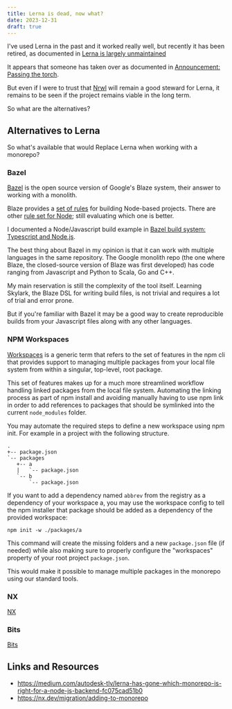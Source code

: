 ```yaml
---
title: Lerna is dead, now what?
date: 2023-12-31
draft: true
---
```


I've used Lerna in the past and it worked really well, but recently it has been retired, as documented in [Lerna is largely unmaintained](https://github.com/lerna/lerna/issues/2703)

It appears that someone has taken over as documented in [Announcement: Passing the torch](https://github.com/lerna/lerna/issues/3121).

But even if I were to trust that [Nrwl](https://nrwl.io/) will remain a good steward for Lerna, it remains to be seen if the project remains viable in the long term.

So what are the alternatives?

## Alternatives to Lerna

So what's available that would Replace Lerna when working with a monorepo?

### Bazel

[Bazel](https://bazel.build/) is the open source version of Google's Blaze system, their answer to working with a monolith.

Blaze provides a [set of rules](https://bazelbuild.github.io/rules_nodejs/) for building Node-based projects. There are other [rule set for Node](https://bazelbuild.github.io/rules_nodejs/); still evaluating which one is better.

I documented a Node/Javascript build example in [Bazel build system: Typescript and Node.js](https://publishing-project.rivendellweb.net/bazel-build-system-typescript-and-node-js/).

The best thing about Bazel in my opinion is that it can work with multiple languages in the same repository. The Google monolith repo (the one where Blaze, the closed-source version of Blaze was first developed) has code ranging from Javascript and Python to Scala, Go and C++.

My main reservation is still the complexity of the tool itself. Learning Skylark, the Blaze DSL for writing build files, is not trivial and requires a lot of trial and error prone.

But if you're familiar with Bazel it may be a good way to create reproducible builds from your Javascript files along with any other languages.

### NPM Workspaces

[Workspaces](https://docs.npmjs.com/cli/v8/using-npm/workspaces) is a generic term that refers to the set of features in the npm cli that provides support to managing multiple packages from your local file system from within a singular, top-level, root package.

This set of features makes up for a much more streamlined workflow handling linked packages from the local file system. Automating the linking process as part of npm install and avoiding manually having to use npm link in order to add references to packages that should be symlinked into the current `node_modules` folder.

You may automate the required steps to define a new workspace using npm init. For example in a project with the following structure.

```text
.
+-- package.json
`-- packages
   +-- a
   |   `-- package.json
   `-- b
       `-- package.json
```

If you want to add a dependency named `abbrev` from the registry as a dependency of your workspace a, you may use the workspace config to tell the npm installer that package should be added as a dependency of the provided workspace:

```npm
npm init -w ./packages/a
```

This command will create the missing folders and a new `package.json` file (if needed) while also making sure to properly configure the "workspaces" property of your root project `package.json`.

This would make it possible to manage multiple packages in the monorepo using our standard tools.

### NX

[NX](https://nx.dev/)

### Bits

[Bits](https://bit.dev/)

## Links and Resources

* <https://medium.com/autodesk-tlv/lerna-has-gone-which-monorepo-is-right-for-a-node-js-backend-fc075cad51b0>
* <https://nx.dev/migration/adding-to-monorepo>

